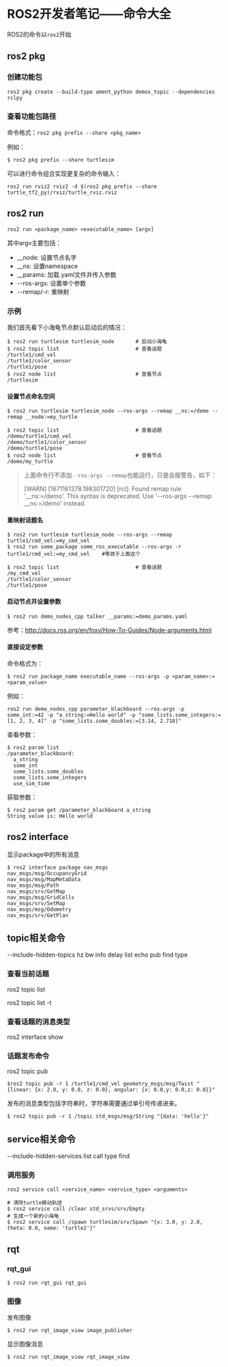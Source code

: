 # ROS2开发者笔记——命令大全

ROS2的命令以`ros2`开始

## ros2 pkg

### 创建功能包

```shell
ros2 pkg create --build-type ament_python demos_topic --dependencies rclpy
```



### 查看功能包路径

命令格式：`ros2 pkg prefix --share <pkg_name>`

例如：

```shell
$ ros2 pkg prefix --share turtlesim
```

可以进行命令组合实现更复杂的命令输入：

```shell
ros2 run rviz2 rviz2 -d $(ros2 pkg prefix --share turtle_tf2_py)/rviz/turtle_rviz.rviz
```

## ros2 run

`ros2 run <package_name> <executable_name> [argv]`

其中argv主要包括：

- __node: 设置节点名字
- __ns: 设置namespace
- __params: 加载.yaml文件并传入参数
- --ros-args: 设置单个参数
- --remap/-r: 重映射

### 示例

我们首先看下小海龟节点默认启动后的情况：

```shell
$ ros2 run turtlesim turtlesim_node       # 启动小海龟
$ ros2 topic list                         # 查看话题
/turtle1/cmd_vel
/turtle1/color_sensor
/turtle1/pose
$ ros2 node list                          # 查看节点
/turtlesim
```



#### 设置节点命名空间

```shell
$ ros2 run turtlesim turtlesim_node --ros-args --remap __ns:=/demo --remap __node:=my_turtle

$ ros2 topic list                         # 查看话题
/demo/turtle1/cmd_vel
/demo/turtle1/color_sensor
/demo/turtle1/pose
$ ros2 node list                          # 查看节点
/demo/my_turtle
```

> 上面命令行不添加`--ros-args --remap`也能运行，只是会报警告，如下：
>
> [WARN] [1671161378.198301720] [rcl]: Found remap rule '__ns:=/demo'. This syntax is deprecated. Use '--ros-args --remap __ns:=/demo' instead.

#### 重映射话题名

```shell
$ ros2 run turtlesim turtlesim_node --ros-args --remap turtle1/cmd_vel:=my_cmd_vel   
$ ros2 run some_package some_ros_executable --ros-args -r turtle1/cmd_vel:=my_cmd_vel    #等效于上面这个

$ ros2 topic list                         # 查看话题
/my_cmd_vel
/turtle1/color_sensor
/turtle1/pose
```



#### 启动节点并设置参数

```shell
$ ros2 run demo_nodes_cpp talker __params:=demo_params.yaml
```

参考：http://docs.ros.org/en/foxy/How-To-Guides/Node-arguments.html

#### 直接设定参数

命令格式为：

```shell
$ ros2 run package_name executable_name --ros-args -p <param_name>:=<param_value>
```

例如：

```shell
ros2 run demo_nodes_cpp parameter_blackboard --ros-args -p some_int:=42 -p "a_string:=Hello world" -p "some_lists.some_integers:=[1, 2, 3, 4]" -p "some_lists.some_doubles:=[3.14, 2.718]"
```

查看参数：

```shell
$ ros2 param list
/parameter_blackboard:
  a_string
  some_int
  some_lists.some_doubles
  some_lists.some_integers
  use_sim_time
```

获取参数：

```shell
$ ros2 param get /parameter_blackboard a_string
String value is: Hello world
```



## ros2 interface

显示package中的所有消息

```shell
$ ros2 interface package nav_msgs
nav_msgs/msg/OccupancyGrid
nav_msgs/msg/MapMetaData
nav_msgs/msg/Path
nav_msgs/srv/GetMap
nav_msgs/msg/GridCells
nav_msgs/srv/SetMap
nav_msgs/msg/Odometry
nav_msgs/srv/GetPlan
```



## topic相关命令

--include-hidden-topics  hz
bw                       info
delay                    list
echo                     pub
find                     type

### 查看当前话题

ros2 topic list

ros2 topic list -t

### 查看话题的消息类型

ros2 interface show <msg type>

### 话题发布命令

ros2 topic pub

```shell
$ros2 topic pub -r 1 /turtle1/cmd_vel geometry_msgs/msg/Twist "{linear: {x: 2.0, y: 0.0, z: 0.0}, angular: {x: 0.0,y: 0.0,z: 0.0}}"
```

发布的消息类型包括字符串时，字符串需要通过单引号传递进来。

```shell
$ ros2 topic pub -r 1 /topic std_msgs/msg/String "{data: 'hello'}"
```

## service相关命令

--include-hidden-services  list 
call                       type
find

### 调用服务

`ros2 service call <service_name> <service_type> <arguments>`

```shell
# 清除turtle移动轨迹
$ ros2 service call /clear std_srvs/srv/Empty
# 生成一个新的小海龟
$ ros2 service call /spawn turtlesim/srv/Spawn "{x: 3.0, y: 2.0, theta: 0.0, name: 'turtle2'}"
```



## rqt

### rqt_gui

```shell
$ ros2 run rqt_gui rqt_gui
```

### 图像

发布图像

```shell
$ ros2 run rqt_image_view image_publisher
```

显示图像消息

```shell
$ ros2 run rqt_image_view rqt_image_view
```





